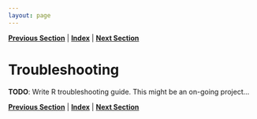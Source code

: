 ```yaml
---
layout: page
---
```



**[Previous Section](review_quiz.md)** | **[Index](../../README.md)** | **[Next Section](../data_preparation/index.md)**

Troubleshooting
======

**TODO**: Write R troubleshooting guide. This might be an on-going project...

**[Previous Section](review_quiz.md)** | **[Index](../../README.md)** | **[Next Section](../data_preparation/index.md)**
